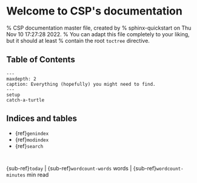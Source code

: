# Welcome to CSP's documentation

% CSP documentation master file, created by
% sphinx-quickstart on Thu Nov 10 17:27:28 2022.
% You can adapt this file completely to your liking, but it should at least
% contain the root `toctree` directive.

## Table of Contents

```{toctree}
---
maxdepth: 2
caption: Everything (hopefully) you might need to find.
---
setup
catch-a-turtle
```

## Indices and tables

-   {ref}`genindex`
-   {ref}`modindex`
-   {ref}`search`

```{note} This project is under active development.

```

```{include} ../../README.md

```

{sub-ref}`today` | {sub-ref}`wordcount-words` words | {sub-ref}`wordcount-minutes` min read
